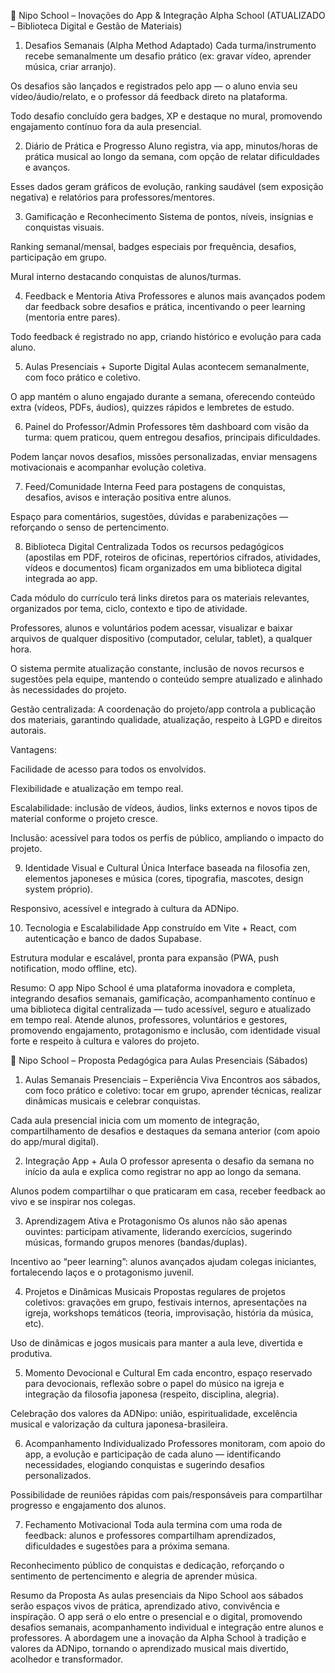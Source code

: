 🎌 Nipo School – Inovações do App & Integração Alpha School
(ATUALIZADO – Biblioteca Digital e Gestão de Materiais)

1. Desafios Semanais (Alpha Method Adaptado)
Cada turma/instrumento recebe semanalmente um desafio prático (ex: gravar vídeo, aprender música, criar arranjo).

Os desafios são lançados e registrados pelo app — o aluno envia seu vídeo/áudio/relato, e o professor dá feedback direto na plataforma.

Todo desafio concluído gera badges, XP e destaque no mural, promovendo engajamento contínuo fora da aula presencial.

2. Diário de Prática e Progresso
Aluno registra, via app, minutos/horas de prática musical ao longo da semana, com opção de relatar dificuldades e avanços.

Esses dados geram gráficos de evolução, ranking saudável (sem exposição negativa) e relatórios para professores/mentores.

3. Gamificação e Reconhecimento
Sistema de pontos, níveis, insígnias e conquistas visuais.

Ranking semanal/mensal, badges especiais por frequência, desafios, participação em grupo.

Mural interno destacando conquistas de alunos/turmas.

4. Feedback e Mentoria Ativa
Professores e alunos mais avançados podem dar feedback sobre desafios e prática, incentivando o peer learning (mentoria entre pares).

Todo feedback é registrado no app, criando histórico e evolução para cada aluno.

5. Aulas Presenciais + Suporte Digital
Aulas acontecem semanalmente, com foco prático e coletivo.

O app mantém o aluno engajado durante a semana, oferecendo conteúdo extra (vídeos, PDFs, áudios), quizzes rápidos e lembretes de estudo.

6. Painel do Professor/Admin
Professores têm dashboard com visão da turma: quem praticou, quem entregou desafios, principais dificuldades.

Podem lançar novos desafios, missões personalizadas, enviar mensagens motivacionais e acompanhar evolução coletiva.

7. Feed/Comunidade Interna
Feed para postagens de conquistas, desafios, avisos e interação positiva entre alunos.

Espaço para comentários, sugestões, dúvidas e parabenizações — reforçando o senso de pertencimento.

8. Biblioteca Digital Centralizada
Todos os recursos pedagógicos (apostilas em PDF, roteiros de oficinas, repertórios cifrados, atividades, vídeos e documentos) ficam organizados em uma biblioteca digital integrada ao app.

Cada módulo do currículo terá links diretos para os materiais relevantes, organizados por tema, ciclo, contexto e tipo de atividade.

Professores, alunos e voluntários podem acessar, visualizar e baixar arquivos de qualquer dispositivo (computador, celular, tablet), a qualquer hora.

O sistema permite atualização constante, inclusão de novos recursos e sugestões pela equipe, mantendo o conteúdo sempre atualizado e alinhado às necessidades do projeto.

Gestão centralizada: A coordenação do projeto/app controla a publicação dos materiais, garantindo qualidade, atualização, respeito à LGPD e direitos autorais.

Vantagens:

Facilidade de acesso para todos os envolvidos.

Flexibilidade e atualização em tempo real.

Escalabilidade: inclusão de vídeos, áudios, links externos e novos tipos de material conforme o projeto cresce.

Inclusão: acessível para todos os perfis de público, ampliando o impacto do projeto.

9. Identidade Visual e Cultural Única
Interface baseada na filosofia zen, elementos japoneses e música (cores, tipografia, mascotes, design system próprio).

Responsivo, acessível e integrado à cultura da ADNipo.

10. Tecnologia e Escalabilidade
App construído em Vite + React, com autenticação e banco de dados Supabase.

Estrutura modular e escalável, pronta para expansão (PWA, push notification, modo offline, etc).

Resumo:
O app Nipo School é uma plataforma inovadora e completa, integrando desafios semanais, gamificação, acompanhamento contínuo e uma biblioteca digital centralizada — tudo acessível, seguro e atualizado em tempo real. Atende alunos, professores, voluntários e gestores, promovendo engajamento, protagonismo e inclusão, com identidade visual forte e respeito à cultura e valores do projeto.



🎵 Nipo School – Proposta Pedagógica para Aulas Presenciais (Sábados)
1. Aulas Semanais Presenciais – Experiência Viva
Encontros aos sábados, com foco prático e coletivo: tocar em grupo, aprender técnicas, realizar dinâmicas musicais e celebrar conquistas.

Cada aula presencial inicia com um momento de integração, compartilhamento de desafios e destaques da semana anterior (com apoio do app/mural digital).

2. Integração App + Aula
O professor apresenta o desafio da semana no início da aula e explica como registrar no app ao longo da semana.

Alunos podem compartilhar o que praticaram em casa, receber feedback ao vivo e se inspirar nos colegas.

3. Aprendizagem Ativa e Protagonismo
Os alunos não são apenas ouvintes: participam ativamente, liderando exercícios, sugerindo músicas, formando grupos menores (bandas/duplas).

Incentivo ao “peer learning”: alunos avançados ajudam colegas iniciantes, fortalecendo laços e o protagonismo juvenil.

4. Projetos e Dinâmicas Musicais
Propostas regulares de projetos coletivos: gravações em grupo, festivais internos, apresentações na igreja, workshops temáticos (teoria, improvisação, história da música, etc).

Uso de dinâmicas e jogos musicais para manter a aula leve, divertida e produtiva.

5. Momento Devocional e Cultural
Em cada encontro, espaço reservado para devocionais, reflexão sobre o papel do músico na igreja e integração da filosofia japonesa (respeito, disciplina, alegria).

Celebração dos valores da ADNipo: união, espiritualidade, excelência musical e valorização da cultura japonesa-brasileira.

6. Acompanhamento Individualizado
Professores monitoram, com apoio do app, a evolução e participação de cada aluno — identificando necessidades, elogiando conquistas e sugerindo desafios personalizados.

Possibilidade de reuniões rápidas com pais/responsáveis para compartilhar progresso e engajamento dos alunos.

7. Fechamento Motivacional
Toda aula termina com uma roda de feedback: alunos e professores compartilham aprendizados, dificuldades e sugestões para a próxima semana.

Reconhecimento público de conquistas e dedicação, reforçando o sentimento de pertencimento e alegria de aprender música.

Resumo da Proposta
As aulas presenciais da Nipo School aos sábados serão espaços vivos de prática, aprendizado ativo, convivência e inspiração. O app será o elo entre o presencial e o digital, promovendo desafios semanais, acompanhamento individual e integração entre alunos e professores. A abordagem une a inovação da Alpha School à tradição e valores da ADNipo, tornando o aprendizado musical mais divertido, acolhedor e transformador.